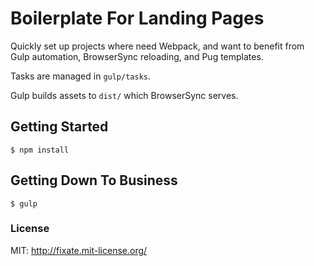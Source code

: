 # Boilerplate For Landing Pages

Quickly set up projects where need Webpack, and want to benefit
from Gulp automation, BrowserSync reloading, and Pug templates.

Tasks are managed in `gulp/tasks`.

Gulp builds assets to `dist/` which BrowserSync serves.

## Getting Started

```shell
$ npm install
```

## Getting Down To Business

```shell
$ gulp
```

### License

MIT: http://fixate.mit-license.org/
